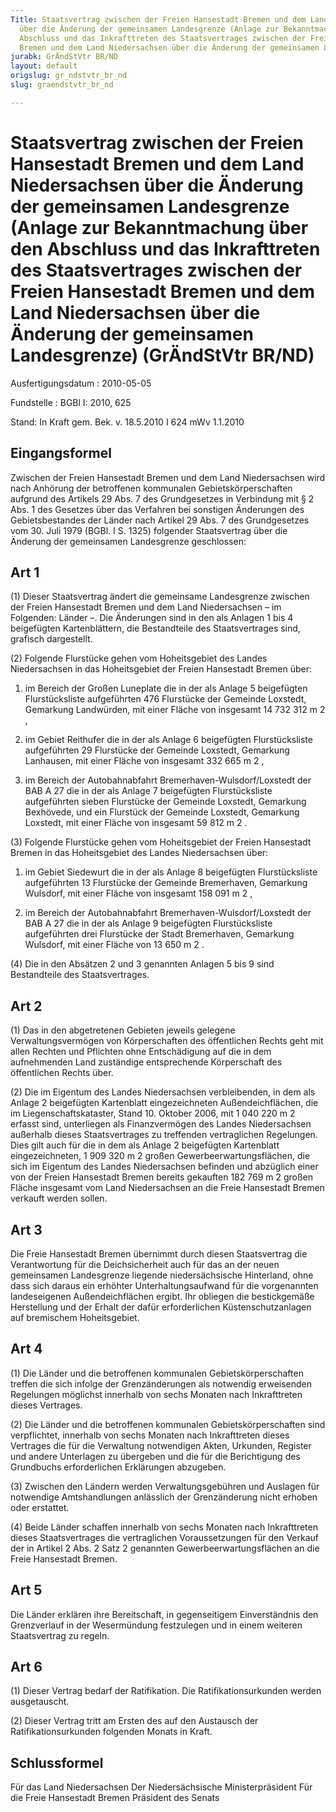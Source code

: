 ```yaml
---
Title: Staatsvertrag zwischen der Freien Hansestadt Bremen und dem Land Niedersachsen
  über die Änderung der gemeinsamen Landesgrenze (Anlage zur Bekanntmachung über den
  Abschluss und das Inkrafttreten des Staatsvertrages zwischen der Freien Hansestadt
  Bremen und dem Land Niedersachsen über die Änderung der gemeinsamen Landesgrenze)
jurabk: GrÄndStVtr BR/ND
layout: default
origslug: gr_ndstvtr_br_nd
slug: graendstvtr_br_nd

---
```


# Staatsvertrag zwischen der Freien Hansestadt Bremen und dem Land Niedersachsen über die Änderung der gemeinsamen Landesgrenze (Anlage zur Bekanntmachung über den Abschluss und das Inkrafttreten des Staatsvertrages zwischen der Freien Hansestadt Bremen und dem Land Niedersachsen über die Änderung der gemeinsamen Landesgrenze) (GrÄndStVtr BR/ND)

Ausfertigungsdatum
:   2010-05-05

Fundstelle
:   BGBl I: 2010, 625

Stand: In Kraft gem. Bek. v. 18.5.2010 I 624 mWv 1.1.2010

## Eingangsformel

Zwischen der Freien Hansestadt Bremen und dem Land Niedersachsen wird
nach Anhörung der betroffenen kommunalen Gebietskörperschaften
aufgrund des Artikels 29 Abs. 7 des Grundgesetzes in Verbindung mit §
2 Abs. 1 des Gesetzes über das Verfahren bei sonstigen Änderungen des
Gebietsbestandes der Länder nach Artikel 29 Abs. 7 des Grundgesetzes
vom 30. Juli 1979 (BGBl. I S. 1325) folgender Staatsvertrag über die
Änderung der gemeinsamen Landesgrenze geschlossen:

## Art 1

(1) Dieser Staatsvertrag ändert die gemeinsame Landesgrenze zwischen
der Freien Hansestadt Bremen und dem Land Niedersachsen – im
Folgenden: Länder –. Die Änderungen sind in den als Anlagen 1 bis 4
beigefügten Kartenblättern, die Bestandteile des Staatsvertrages sind,
grafisch dargestellt.

(2) Folgende Flurstücke gehen vom Hoheitsgebiet des Landes
Niedersachsen in das Hoheitsgebiet der Freien Hansestadt Bremen über:

1.  im Bereich der Großen Luneplate die in der als Anlage 5 beigefügten
    Flurstücksliste aufgeführten 476 Flurstücke der Gemeinde Loxstedt,
    Gemarkung Landwürden, mit einer Fläche von insgesamt 14 732 312 m
    2                   ,


2.  im Gebiet Reithufer die in der als Anlage 6 beigefügten
    Flurstücksliste aufgeführten 29 Flurstücke der Gemeinde Loxstedt,
    Gemarkung Lanhausen, mit einer Fläche von insgesamt 332 665 m
    2                   ,


3.  im Bereich der Autobahnabfahrt Bremerhaven-Wulsdorf/Loxstedt der BAB A
    27 die in der als Anlage 7 beigefügten Flurstücksliste aufgeführten
    sieben Flurstücke der Gemeinde Loxstedt, Gemarkung Bexhövede, und ein
    Flurstück der Gemeinde Loxstedt, Gemarkung Loxstedt, mit einer Fläche
    von insgesamt 59 812 m
    2                   .




(3) Folgende Flurstücke gehen vom Hoheitsgebiet der Freien Hansestadt
Bremen in das Hoheitsgebiet des Landes Niedersachsen über:

1.  im Gebiet Siedewurt die in der als Anlage 8 beigefügten
    Flurstücksliste aufgeführten 13 Flurstücke der Gemeinde Bremerhaven,
    Gemarkung Wulsdorf, mit einer Fläche von insgesamt 158 091 m
    2                   ,


2.  im Bereich der Autobahnabfahrt Bremerhaven-Wulsdorf/Loxstedt der BAB A
    27 die in der als Anlage 9 beigefügten Flurstücksliste aufgeführten
    drei Flurstücke der Stadt Bremerhaven, Gemarkung Wulsdorf, mit einer
    Fläche von 13 650 m
    2                   .




(4) Die in den Absätzen 2 und 3 genannten Anlagen 5 bis 9 sind
Bestandteile des Staatsvertrages.

## Art 2

(1) Das in den abgetretenen Gebieten jeweils gelegene
Verwaltungsvermögen von Körperschaften des öffentlichen Rechts geht
mit allen Rechten und Pflichten ohne Entschädigung auf die in dem
aufnehmenden Land zuständige entsprechende Körperschaft des
öffentlichen Rechts über.

(2) Die im Eigentum des Landes Niedersachsen verbleibenden, in dem als
Anlage 2 beigefügten Kartenblatt eingezeichneten Außendeichflächen,
die im Liegenschaftskataster, Stand 10. Oktober 2006, mit 1 040 220 m
2              erfasst sind, unterliegen als Finanzvermögen des Landes
Niedersachsen außerhalb dieses Staatsvertrages zu treffenden
vertraglichen Regelungen. Dies gilt auch für die in dem als Anlage 2
beigefügten Kartenblatt eingezeichneten, 1 909 320 m
2              großen Gewerbeerwartungsflächen, die sich im Eigentum
des Landes Niedersachsen befinden und abzüglich einer von der Freien
Hansestadt Bremen bereits gekauften 182 769 m
2              großen Fläche insgesamt vom Land Niedersachsen an die
Freie Hansestadt Bremen verkauft werden sollen.

## Art 3

Die Freie Hansestadt Bremen übernimmt durch diesen Staatsvertrag die
Verantwortung für die Deichsicherheit auch für das an der neuen
gemeinsamen Landesgrenze liegende niedersächsische Hinterland, ohne
dass sich daraus ein erhöhter Unterhaltungsaufwand für die
vorgenannten landeseigenen Außendeichflächen ergibt. Ihr obliegen die
bestickgemäße Herstellung und der Erhalt der dafür erforderlichen
Küstenschutzanlagen auf bremischem Hoheitsgebiet.

## Art 4

(1) Die Länder und die betroffenen kommunalen Gebietskörperschaften
treffen die sich infolge der Grenzänderungen als notwendig erweisenden
Regelungen möglichst innerhalb von sechs Monaten nach Inkrafttreten
dieses Vertrages.

(2) Die Länder und die betroffenen kommunalen Gebietskörperschaften
sind verpflichtet, innerhalb von sechs Monaten nach Inkrafttreten
dieses Vertrages die für die Verwaltung notwendigen Akten, Urkunden,
Register und andere Unterlagen zu übergeben und die für die
Berichtigung des Grundbuchs erforderlichen Erklärungen abzugeben.

(3) Zwischen den Ländern werden Verwaltungsgebühren und Auslagen für
notwendige Amtshandlungen anlässlich der Grenzänderung nicht erhoben
oder erstattet.

(4) Beide Länder schaffen innerhalb von sechs Monaten nach
Inkrafttreten dieses Staatsvertrages die vertraglichen Voraussetzungen
für den Verkauf der in Artikel 2 Abs. 2 Satz 2 genannten
Gewerbeerwartungsflächen an die Freie Hansestadt Bremen.

## Art 5

Die Länder erklären ihre Bereitschaft, in gegenseitigem Einverständnis
den Grenzverlauf in der Wesermündung festzulegen und in einem weiteren
Staatsvertrag zu regeln.

## Art 6

(1) Dieser Vertrag bedarf der Ratifikation. Die Ratifikationsurkunden
werden ausgetauscht.

(2) Dieser Vertrag tritt am Ersten des auf den Austausch der
Ratifikationsurkunden folgenden Monats in Kraft.

## Schlussformel

Für das Land Niedersachsen
Der Niedersächsische Ministerpräsident
Für die Freie Hansestadt Bremen
Präsident des Senats


